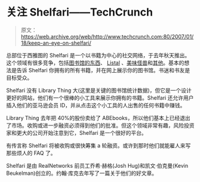 # 关注 Shelfari——TechCrunch

> 原文：<https://web.archive.org/web/http://www.techcrunch.com:80/2007/01/18/keep-an-eye-on-shelfari/>

总部位于西雅图的 Shelfari 是一个以书籍为中心的社交网络，于去年秋天推出。这个领域有很多竞争，包括[图书馆的东西](https://web.archive.org/web/20220816003757/http://www.beta.techcrunch.com/2005/11/09/tag-your-books-with-library-stuff/)、 [Listal](https://web.archive.org/web/20220816003757/http://www.beta.techcrunch.com/tag/listal) 、[美味怪兽](https://web.archive.org/web/20220816003757/http://www.delicious-monster.com/)和[其他](https://web.archive.org/web/20220816003757/http://runningwithfoxes.com/2006/10/19/social-sites-for-book-worms/)。基本的想法是告诉 Shelfari 你拥有的所有书籍，并在网上展示你的图书馆。书迷和书友是目标受众。

Shelfari 没有 Library Thing 大(这里是关键的图书馆统计数据)，但它是一个设计更好的网站，他们有一个很棒的小工具来展示你拥有的书籍。Shelfari 还允许用户插入他们的亚马逊会员 ID，并从点击这个小工具的人出售的任何书籍中赚钱。

Library Thing 去年把 40%的股份卖给了 ABEbooks，所以他们基本上已经退出了市场。收购或进一步融资必须得到他们的批准。但这个领域非常有趣，风险投资家和更大的公司开始注意到它，Shelfari 是一个很好的平台。

有传言称 Shelfari 将被收购或很快筹集 a 轮融资。或许到那时他们就能雇人来写那些烦人的 FAQ 了。

Shelfari 是由 RealNetworks 前员工乔希·赫格(Josh Hug)和凯文·伯克曼(Kevin Beukelman)创立的。约翰·库克去年写了一篇关于他们的好文章。